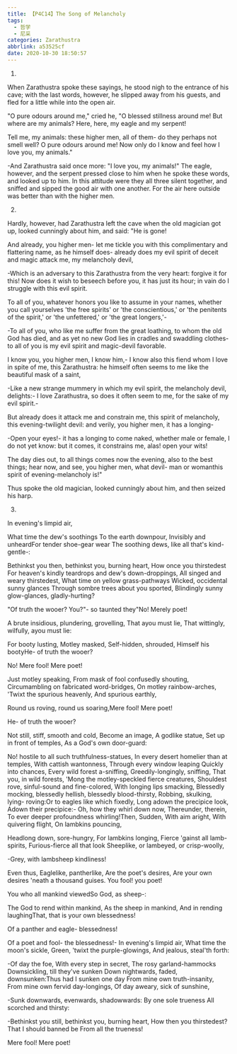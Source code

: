 ```yaml
---
title: 【P4C14】The Song of Melancholy
tags:
  - 哲学
  - 尼采
categories: Zarathustra
abbrlink: a53525cf
date: 2020-10-30 18:50:57
---
```

1.

When Zarathustra spoke these sayings, he stood nigh to the entrance of his cave; with the last words, however, he slipped away from his guests, and fled for a little while into the open air.

"O pure odours around me," cried he, "O blessed stillness around me! But where are my animals? Here, here, my eagle and my serpent!
<!-- more -->
Tell me, my animals: these higher men, all of them- do they perhaps not smell well? O pure odours around me! Now only do I know and feel how I love you, my animals."

-And Zarathustra said once more: "I love you, my animals!" The eagle, however, and the serpent pressed close to him when he spoke these words, and looked up to him. In this attitude were they all three silent together, and sniffed and sipped the good air with one another. For the air here outside was better than with the higher men.

2.

Hardly, however, had Zarathustra left the cave when the old magician got up, looked cunningly about him, and said: "He is gone!

And already, you higher men- let me tickle you with this complimentary and flattering name, as he himself does- already does my evil spirit of deceit and magic attack me, my melancholy devil,

-Which is an adversary to this Zarathustra from the very heart: forgive it for this! Now does it wish to beseech before you, it has just its hour; in vain do I struggle with this evil spirit.

To all of you, whatever honors you like to assume in your names, whether you call yourselves 'the free spirits' or 'the conscientious,' or 'the penitents of the spirit,' or 'the unfettered,' or 'the great longers,'-

-To all of you, who like me suffer from the great loathing, to whom the old God has died, and as yet no new God lies in cradles and swaddling clothes- to all of you is my evil spirit and magic-devil favorable.

I know you, you higher men, I know him,- I know also this fiend whom I love in spite of me, this Zarathustra: he himself often seems to me like the beautiful mask of a saint,

-Like a new strange mummery in which my evil spirit, the melancholy devil, delights:- I love Zarathustra, so does it often seem to me, for the sake of my evil spirit.-

But already does it attack me and constrain me, this spirit of melancholy, this evening-twilight devil: and verily, you higher men, it has a longing-

-Open your eyes!- it has a longing to come naked, whether male or female, I do not yet know: but it comes, it constrains me, alas! open your wits!

The day dies out, to all things comes now the evening, also to the best things; hear now, and see, you higher men, what devil- man or womanthis spirit of evening-melancholy is!"

Thus spoke the old magician, looked cunningly about him, and then seized his harp.

3.

In evening's limpid air,

What time the dew's soothings To the earth downpour, Invisibly and unheardFor tender shoe-gear wear The soothing dews, like all that's kind-gentle-:

Bethinkst you then, bethinkst you, burning heart, How once you thirstedest For heaven's kindly teardrops and dew's down-droppings, All singed and weary thirstedest, What time on yellow grass-pathways Wicked, occidental sunny glances Through sombre trees about you sported, Blindingly sunny glow-glances, gladly-hurting?

"Of truth the wooer? You?"- so taunted they"No! Merely poet!

A brute insidious, plundering, grovelling, That ayou must lie, That wittingly, wilfully, ayou must lie:

For booty lusting, Motley masked, Self-hidden, shrouded, Himself his bootyHe- of truth the wooer?

No! Mere fool! Mere poet!

Just motley speaking, From mask of fool confusedly shouting, Circumambling on fabricated word-bridges, On motley rainbow-arches, 'Twixt the spurious heavenly, And spurious earthly,

Round us roving, round us soaring,Mere fool! Mere poet!

He- of truth the wooer?

Not still, stiff, smooth and cold, Become an image, A godlike statue, Set up in front of temples, As a God's own door-guard:

No! hostile to all such truthfulness-statues, In every desert homelier than at temples, With cattish wantonness, Through every window leaping Quickly into chances, Every wild forest a-sniffing, Greedily-longingly, sniffing, That you, in wild forests, 'Mong the motley-speckled fierce creatures, Shouldest rove, sinful-sound and fine-colored, With longing lips smacking, Blessedly mocking, blessedly hellish, blessedly blood-thirsty, Robbing, skulking, lying- roving:Or to eagles like which fixedly, Long adown the precipice look, Adown their precipice:- Oh, how they whirl down now, Thereunder, therein, To ever deeper profoundness whirling!Then, Sudden, With aim aright, With quivering flight, On lambkins pouncing,

Headlong down, sore-hungry, For lambkins longing, Fierce 'gainst all lamb-spirits, Furious-fierce all that look Sheeplike, or lambeyed, or crisp-woolly,

-Grey, with lambsheep kindliness!

Even thus, Eaglelike, pantherlike, Are the poet's desires, Are your own desires 'neath a thousand guises. You fool! you poet!

You who all mankind viewedSo God, as sheep-:

The God to rend within mankind, As the sheep in mankind, And in rending laughingThat, that is your own blessedness!

Of a panther and eagle- blessedness!

Of a poet and fool- the blessedness!- In evening's limpid air, What time the moon's sickle, Green, 'twixt the purple-glowings, And jealous, steal'th forth:

-Of day the foe, With every step in secret, The rosy garland-hammocks Downsickling, till they've sunken Down nightwards, faded, downsunken:Thus had I sunken one day From mine own truth-insanity, From mine own fervid day-longings, Of day aweary, sick of sunshine,

-Sunk downwards, evenwards, shadowwards: By one sole trueness All scorched and thirsty:

-Bethinkst you still, bethinkst you, burning heart, How then you thirstedest?That I should banned be From all the trueness!

Mere fool! Mere poet!
